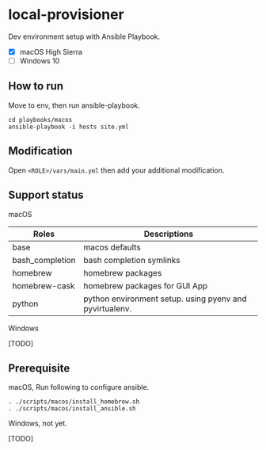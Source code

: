 # local-provisioner

Dev environment setup with Ansible Playbook.

- [x] macOS High Sierra
- [ ] Windows 10

## How to run

Move to env, then run ansible-playbook.

```shell
cd playbooks/macos
ansible-playbook -i hosts site.yml
```

## Modification

Open `<ROLE>/vars/main.yml` then add your additional modification.

## Support status

macOS

Roles | Descriptions
---- | ----
base | macos defaults
bash_completion | bash completion symlinks
homebrew | homebrew packages
homebrew-cask | homebrew packages for GUI App
python | python environment setup. using pyenv and pyvirtualenv.

Windows

[TODO]

## Prerequisite

macOS, Run following to configure ansible.

```shell
. ./scripts/macos/install_homebrew.sh
. ./scripts/macos/install_ansible.sh
```

Windows, not yet.

[TODO]